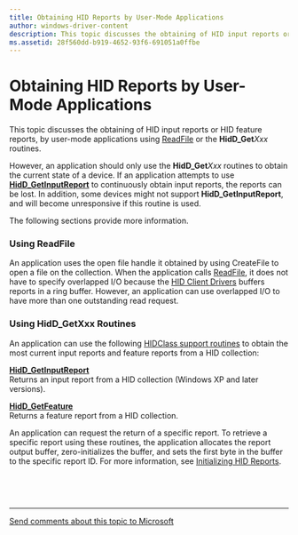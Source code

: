 ```yaml
---
title: Obtaining HID Reports by User-Mode Applications
author: windows-driver-content
description: This topic discusses the obtaining of HID input reports or HID feature reports, by user-mode applications using ReadFile or the HidD_GetXxx routines.
ms.assetid: 28f560dd-b919-4652-93f6-691051a0ffbe
---
```


# Obtaining HID Reports by User-Mode Applications


This topic discusses the obtaining of HID input reports or HID feature reports, by user-mode applications using [ReadFile](https://msdn.microsoft.com/library/windows/desktop/aa365467.aspx) or the **HidD\_Get***Xxx* routines.

However, an application should only use the **HidD\_Get***Xxx* routines to obtain the current state of a device. If an application attempts to use [**HidD\_GetInputReport**](https://msdn.microsoft.com/library/windows/hardware/ff538945) to continuously obtain input reports, the reports can be lost. In addition, some devices might not support **HidD\_GetInputReport**, and will become unresponsive if this routine is used.

The following sections provide more information.

### Using ReadFile

An application uses the open file handle it obtained by using CreateFile to open a file on the collection. When the application calls [ReadFile](https://msdn.microsoft.com/library/windows/desktop/aa365467.aspx), it does not have to specify overlapped I/O because the [HID Client Drivers](hid-client-drivers.md) buffers reports in a ring buffer. However, an application can use overlapped I/O to have more than one outstanding read request.

### <a href="" id="using-hid-getxx-routines"></a>Using HidD\_GetXxx Routines

An application can use the following [HIDClass support routines](https://msdn.microsoft.com/library/windows/hardware/ff538865) to obtain the most current input reports and feature reports from a HID collection:

<a href="" id="hidd-getinputreport"></a>[**HidD\_GetInputReport**](https://msdn.microsoft.com/library/windows/hardware/ff538945)  
Returns an input report from a HID collection (Windows XP and later versions).

<a href="" id="hidd-getfeature"></a>[**HidD\_GetFeature**](https://msdn.microsoft.com/library/windows/hardware/ff538910)  
Returns a feature report from a HID collection.

An application can request the return of a specific report. To retrieve a specific report using these routines, the application allocates the report output buffer, zero-initializes the buffer, and sets the first byte in the buffer to the specific report ID. For more information, see [Initializing HID Reports](initializing-hid-reports.md).

 

 


--------------------
[Send comments about this topic to Microsoft](mailto:wsddocfb@microsoft.com?subject=Documentation%20feedback%20%5Bhid\hid%5D:%20Obtaining%20HID%20Reports%20by%20User-Mode%20Applications%20%20RELEASE:%20%287/18/2016%29&body=%0A%0APRIVACY%20STATEMENT%0A%0AWe%20use%20your%20feedback%20to%20improve%20the%20documentation.%20We%20don't%20use%20your%20email%20address%20for%20any%20other%20purpose,%20and%20we'll%20remove%20your%20email%20address%20from%20our%20system%20after%20the%20issue%20that%20you're%20reporting%20is%20fixed.%20While%20we're%20working%20to%20fix%20this%20issue,%20we%20might%20send%20you%20an%20email%20message%20to%20ask%20for%20more%20info.%20Later,%20we%20might%20also%20send%20you%20an%20email%20message%20to%20let%20you%20know%20that%20we've%20addressed%20your%20feedback.%0A%0AFor%20more%20info%20about%20Microsoft's%20privacy%20policy,%20see%20http://privacy.microsoft.com/default.aspx. "Send comments about this topic to Microsoft")


